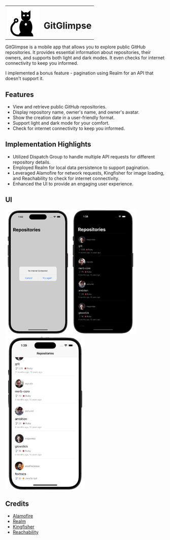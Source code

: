 <table>
  <tr>
    <td><img src="logo.png" alt="GitHub Logo" width="100" /></td>
    <td><h1>GitGlimpse</h1></td>
  </tr>
</table>


GitGlimpse is a mobile app that allows you to explore public GitHub repositories. It provides essential information about repositories, their owners, and supports both light and dark modes. It even checks for internet connectivity to keep you informed. 

I implemented a bonus feature - pagination using Realm for an API that doesn't support it.

## Features

- View and retrieve public GitHub repositories.
- Display repository name, owner's name, and owner's avatar.
- Show the creation date in a user-friendly format.
- Support light and dark mode for your comfort.
- Check for internet connectivity to keep you informed.

## Implementation Highlights

- Utilized Dispatch Group to handle multiple API requests for different repository details.
- Employed Realm for local data persistence to support pagination.
- Leveraged Alamofire for network requests, Kingfisher for image loading, and Reachability to check for internet connectivity.
- Enhanced the UI to provide an engaging user experience.

## UI
<div style="display: inline-block;">
  <img src="noInternet.png" alt="No Internet" width="200" />
  <img src="darkMode.png" alt="Dark Mode" width="210" />
  <img src="lightMode.png" alt="Light Mode" width="250" />
</div>


## Credits

- [Alamofire](https://github.com/Alamofire/Alamofire)
- [Realm](https://realm.io/docs/swift/latest/)
- [Kingfisher](https://github.com/onevcat/Kingfisher)
- [Reachability](https://github.com/ashleymills/Reachability)

